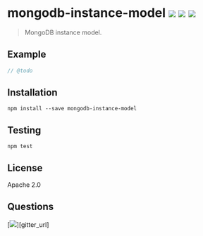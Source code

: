 # mongodb-instance-model [![][npm_img]][npm_url] [![][travis_img]][travis_url] [![][inch_img]][inch_url]

> MongoDB instance model.

## Example

```javascript
// @todo
```

## Installation

```
npm install --save mongodb-instance-model
```

## Testing

```
npm test
```

## License

Apache 2.0

## Questions

[![][gitter_img]][gitter_url]

[travis_img]: https://secure.travis-ci.org/mongodb-js/instance-model.svg?branch=master
[travis_url]: https://travis-ci.org/mongodb-js/instance-model
[npm_img]: https://img.shields.io/npm/v/mongodb-instance-model.svg
[npm_url]: https://www.npmjs.org/package/mongodb-instance-model
[inch_img]: http://inch-ci.org/github/mongodb-js/instance-model.svg?branch=master
[inch_url]: http://inch-ci.org/github/mongodb-js/instance-model
[gitter_img]: https://badges.gitter.im/Join%20Chat.svg
